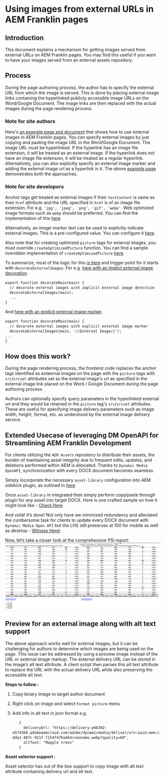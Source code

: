 # Using images from external URLs in AEM Franklin pages

## Introduction
This document explains a mechanism for getting images served from external URLs on AEM Franklin pages. You may find this useful if you want to have your images served from an external assets repository.

## Process
During the page authoring process, the author has to specify the external URL from which the image is served. This is done by placing external image links containing the hyperlinked publicly accessible image URLs on the Word/Google Document. The image links are then replaced with the actual images during the page rendering process.

### Note for site authors
Here's [an example page and document](https://ext-images--franklin-assets-selector--hlxsites.hlx.page/external-images-example?view-doc-source=true) that shows how to use external images in AEM Franklin pages.
You can specify external images by just copying and pasting the image URL in the Word/Google Document. The image URL must be hyperlinked. If the hyperlink has an image file extension, it will be treated as an external image. If the hyperlink does not have an image file extension, it will be treated as a regular hyperlink.
Alternatively, you can also explicitly specify an external image marker and adding the external image url as a hyperlink in it.
The above [example page](https://ext-images--franklin-assets-selector--hlxsites.hlx.page/external-images-example?view-doc-source=true) demonstrates both the approaches.

### Note for site developers
Anchor tags get treated as external images if their `textContent` is same as their `href` attribute and the URL specified in `href` is of an image file extension. For e.g. `'jpg', 'jpeg', 'png', 'gif', 'webp'`. Web optimized image formats such as `webp` should be preferred.  You can find the implementation of this [here](https://github.com/hlxsites/franklin-assets-selector/blob/9145aeac55512ec199152065b16db6c24cea3421/scripts/scripts.js#L105-L110)

Alternatively, an *image marker* text can be used to explicitly indicate external images. This is a pre-configured value. You can configure it [here](https://github.com/hlxsites/franklin-assets-selector/blob/9145aeac55512ec199152065b16db6c24cea3421/scripts/scripts.js#L227).


Also note that for creating optimized `picture` tags for external images, you must override `createOptimizedPicture` function. You can find a sample overidden implementation of `createOptimizedPicture` [here](https://github.com/hlxsites/franklin-assets-selector/blob/9145aeac55512ec199152065b16db6c24cea3421/scripts/scripts.js#L142-L182).

To summarize, most of the logic for this [is here](https://github.com/hlxsites/franklin-assets-selector/blob/9145aeac55512ec199152065b16db6c24cea3421/scripts/scripts.js#L69-L218) and trigger point for it starts with `decorateExternalImages`.  For e.g. [here with an implict external image decoration](https://github.com/hlxsites/franklin-assets-selector/blob/9145aeac55512ec199152065b16db6c24cea3421/scripts/scripts.js#L229-L230).

```
export function decorateMain(main) {
  // decorate external images with implicit external image detection
  decorateExternalImages(main);
  ...
}
```

And [here with an explicit external image marker](https://github.com/hlxsites/franklin-assets-selector/blob/9145aeac55512ec199152065b16db6c24cea3421/scripts/scripts.js#L226-L227).
```
export function decorateMain(main) {
  // decorate external images with explicit external image marker
  decorateExternalImages(main, '//External Image//');
...
}
```

## How does this work?
During the page rendering process, the frontend code replaces the anchor tags identified as exteernal images on the page with the `picture` tags with `src`/`srcset` attributes set as the external image's url as specified in the external image link placed on the Word / Google Document during the page authoring process.

Authors can optionally specify query paramaters in the hyperlinked external url and they would be retained in the `picture` tag's `src`/`srcset` attributes. These are useful for specifying image delivery parameters such as image width, height, format, etc. as understood by the external image delivery service.

## Extended Usecase of leveraging DM OpenAPI for Streamlining AEM Franklin Development

For clients utilizing the `AEM Assets` repository to distribute their assets, the burden of maintaining asset integrity due to frequent edits, updates, and deletions performed within AEM is alleviated. Thanks to `Dynamic Media OpenAPI`, synchronization with every DOCX document becomes seamless.

Simply incorporate the necessary `asset-library` configuration into AEM sidekick plugin, as outlined in [here](https://github.com/hlxsites/franklin-assets-selector/commit/24e99a2455c9372c8a54637f3e24f0fe4c2ac4f5)

Once `asset-library` in integrated then simply perform copy/paste through plugin for any asset into target DOCX. Here is one crafted sample on how it might look like - [Check Here](https://ext-images-with-dm-openapi--franklinvideo--anuraggupta228.hlx.live/dm-open-api-with-aem-franklin)

And voilà! It’s done! Not only have we minimized redundancy and alleviated the cumbersome task for clients to update every DOCX document with `Dynamic Media Open API` but the LHS still preserves at 100 for mobile as well as desktop - [Witness Here!](https://pagespeed.web.dev/analysis/https-dm-openapi-with-eds--franklin-assets-selector--hlxsites-hlx-live-anuraggupta228-DM-OpenAPI-adding-refs-in-eds/1qsej8ad01?form_factor=mobile)

Now, let’s take a closer look at the comprehensive PSI report: ![Page Speed Insights Report](/images/psi-report-for-DM-OpenAPI.png)

## Preview for an external image along with alt text support

The above approach works well for external images, but it can be challenging for authors to determine which images are being used on the page. This issue can be addressed by using a preview image instead of the URL or external image markup. The external delivery URL can be stored in the image’s alt text attribute. A client script then parses this alt text attribute to replace the URL with the actual delivery URL while also preserving the accessible alt text.

**Steps to follow :**

1. Copy binary image to target author document
2. Right click on image and select `Format picture` menu 
3. Add info in alt text in json format e.g.
   
   ```
      {
        deliveryUrl: "https://delivery-p66302-e574366.adobeaemcloud.com/adobe/dynamicmedia/deliver/urn:aaid:aem:ced69e3f-dda1-487c-921f-f1547476a4b4/seoname.webp?quality=60",
        altText: "Mapple trees"
      }
   ```
   

**Asset selector support :**

Asset selector has out of the box support to copy image with alt text attribute containing delivery url and alt text.

